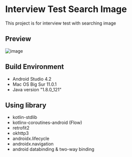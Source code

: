 # Interview Test Search Image

This project is for interview test with searching image

## Preview

![image](https://github.com/ImL1s/interview_test_search_image/blob/main/preview.gif)

## Build Environment
- Android Studio 4.2
- Mac OS Big Sur 11.0.1
- Java version "1.8.0_121"

## Using library

- kotlin-stdlib
- kotlinx-coroutines-android (Flow)
- retrofit2
- okhttp3
- androidx.lifecycle
- androidx.navigation
- android databinding & two-way binding
